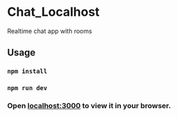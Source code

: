 # Chat_Localhost
Realtime chat app with rooms 

## Usage

### `npm install`  
### `npm run dev`

### Open [localhost:3000](http://localhost:3000) to view it in your browser.

